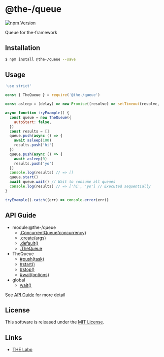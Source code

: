 @the-/queue
==========

<!---
This file is generated by @the-/templates. Do not update manually.
--->

<!-- Badge Start -->
<a name="badges"></a>

[![npm Version][bd_npm_shield_url]][bd_npm_url]

[bd_repo_url]: https://github.com/the-labo/the
[bd_npm_url]: http://www.npmjs.org/package/@the-/queue
[bd_npm_shield_url]: http://img.shields.io/npm/v/@the-/queue.svg?style=flat

<!-- Badge End -->


<!-- Description Start -->
<a name="description"></a>

Queue for the-framework

<!-- Description End -->


<!-- Overview Start -->
<a name="overview"></a>




<!-- Overview End -->


<!-- Sections Start -->
<a name="sections"></a>

<!-- Section from "doc/readme/01.Installation.md.hbs" Start -->

<a name="section-doc-readme-01-installation-md"></a>

Installation
-----

```bash
$ npm install @the-/queue --save
```


<!-- Section from "doc/readme/01.Installation.md.hbs" End -->

<!-- Section from "doc/readme/02.Usage.md.hbs" Start -->

<a name="section-doc-readme-02-usage-md"></a>

Usage
---------

```javascript
'use strict'

const { TheQueue } = require('@the-/queue')

const asleep = (delay) => new Promise((resolve) => setTimeout(resolve, delay))

async function tryExample() {
  const queue = new TheQueue({
    autoStart: false,
  })
  const results = []
  queue.push(async () => {
    await asleep(100)
    results.push('hi')
  })
  queue.push(async () => {
    await asleep(0)
    results.push('yo')
  })
  console.log(results) // => []
  queue.start()
  await queue.wait() // Wait to consume all queues
  console.log(results) // => ['hi', 'yo'] // Executed sequentially
}

tryExample().catch((err) => console.error(err))

```


<!-- Section from "doc/readme/02.Usage.md.hbs" End -->


<!-- Sections Start -->

<a name="api"></a>

## API Guide


- module:@the-/queue
  - [.ConcurrentQueue(concurrency)](./doc/api/api.md#module_@the-/queue.ConcurrentQueue)
  - [.create(args)](./doc/api/api.md#module_@the-/queue.create)
  - [.default()](./doc/api/api.md#module_@the-/queue.default)
  - [.TheQueue](./doc/api/api.md#module_@the-/queue.TheQueue)
- TheQueue
  - [#push(task)](./doc/api/api.md#TheQueue#push)
  - [#start()](./doc/api/api.md#TheQueue#start)
  - [#stop()](./doc/api/api.md#TheQueue#stop)
  - [#wait(options)](./doc/api/api.md#TheQueue#wait)
- global
  - [wait()](./doc/api/api.md#wait)

See [API Guide](./doc/api/api.md) for more detail


<!-- LICENSE Start -->
<a name="license"></a>

License
-------
This software is released under the [MIT License](https://github.com/the-labo/the/blob/master/LICENSE).

<!-- LICENSE End -->


<!-- Links Start -->
<a name="links"></a>

Links
------

+ [THE Labo][the_labo_url]

[the_labo_url]: https://github.com/the-labo

<!-- Links End -->
